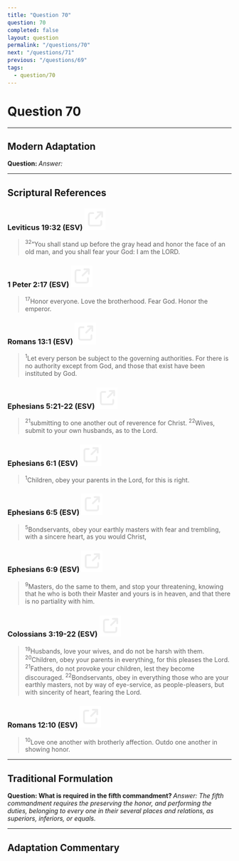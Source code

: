 ```yaml
---
title: "Question 70"
question: 70
completed: false
layout: question
permalink: "/questions/70"
next: "/questions/71"
previous: "/questions/69"
tags:
  - question/70
---
```

# Question 70
---
## Modern Adaptation
<strong>
    Question:
</strong>

<em>
    Answer:
</em>

---
## Scriptural References
### Leviticus 19:32 (ESV) <a href="https://biblegateway.com/passage/?search=Leviticus+19%3A32&version=ESV"><img src="/assets/svg/link.svg"/></a>
> <sup>32</sup>“You shall stand up before the gray head and honor the face of an old man, and you shall fear your God: I am the LORD.

### 1 Peter 2:17 (ESV) <a href="https://biblegateway.com/passage/?search=1+Peter+2%3A17&version=ESV"><img src="/assets/svg/link.svg"/></a>
> <sup>17</sup>Honor everyone. Love the brotherhood. Fear God. Honor the emperor.

### Romans 13:1 (ESV) <a href="https://biblegateway.com/passage/?search=Romans+13%3A1&version=ESV"><img src="/assets/svg/link.svg"/></a>
> <sup>1</sup>Let every person be subject to the governing authorities. For there is no authority except from God, and those that exist have been instituted by God.

### Ephesians 5:21-22 (ESV) <a href="https://biblegateway.com/passage/?search=Ephesians+5%3A21-22&version=ESV"><img src="/assets/svg/link.svg"/></a>
> <sup>21</sup>submitting to one another out of reverence for Christ.
> <sup>22</sup>Wives, submit to your own husbands, as to the Lord.

### Ephesians 6:1 (ESV) <a href="https://biblegateway.com/passage/?search=Ephesians+6%3A1&version=ESV"><img src="/assets/svg/link.svg"/></a>
> <sup>1</sup>Children, obey your parents in the Lord, for this is right.

### Ephesians 6:5 (ESV) <a href="https://biblegateway.com/passage/?search=Ephesians+6%3A5&version=ESV"><img src="/assets/svg/link.svg"/></a>
> <sup>5</sup>Bondservants, obey your earthly masters with fear and trembling, with a sincere heart, as you would Christ,

### Ephesians 6:9 (ESV) <a href="https://biblegateway.com/passage/?search=Ephesians+6%3A9&version=ESV"><img src="/assets/svg/link.svg"/></a>
> <sup>9</sup>Masters, do the same to them, and stop your threatening, knowing that he who is both their Master and yours is in heaven, and that there is no partiality with him.

### Colossians 3:19-22 (ESV) <a href="https://biblegateway.com/passage/?search=Colossians+3%3A19-22&version=ESV"><img src="/assets/svg/link.svg"/></a>
> <sup>19</sup>Husbands, love your wives, and do not be harsh with them.
> <sup>20</sup>Children, obey your parents in everything, for this pleases the Lord.
> <sup>21</sup>Fathers, do not provoke your children, lest they become discouraged.
> <sup>22</sup>Bondservants, obey in everything those who are your earthly masters, not by way of eye-service, as people-pleasers, but with sincerity of heart, fearing the Lord.

### Romans 12:10 (ESV) <a href="https://biblegateway.com/passage/?search=Romans+12%3A10&version=ESV"><img src="/assets/svg/link.svg"/></a>
> <sup>10</sup>Love one another with brotherly affection. Outdo one another in showing honor.

---
## Traditional Formulation
<strong>
    Question: What is required in the fifth commandment?
</strong>

<em>
    Answer: The fifth commandment requires the preserving the honor, and performing the duties, belonging to every one in their several places and relations, as superiors, inferiors, or equals.
</em>

---
## Adaptation Commentary
